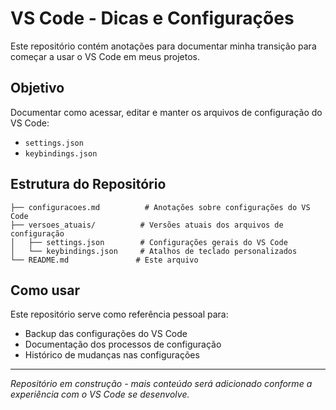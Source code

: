 # VS Code - Dicas e Configurações

Este repositório contém anotações para documentar minha transição para começar a usar o VS Code em meus projetos.

## Objetivo

Documentar como acessar, editar e manter os arquivos de configuração do VS Code:
- `settings.json`
- `keybindings.json`

## Estrutura do Repositório

```
├── configuracoes.md          # Anotações sobre configurações do VS Code
├── versoes_atuais/          # Versões atuais dos arquivos de configuração
│   ├── settings.json        # Configurações gerais do VS Code
│   └── keybindings.json     # Atalhos de teclado personalizados
└── README.md               # Este arquivo
```

## Como usar

Este repositório serve como referência pessoal para:
- Backup das configurações do VS Code
- Documentação dos processos de configuração
- Histórico de mudanças nas configurações

---

*Repositório em construção - mais conteúdo será adicionado conforme a experiência com o VS Code se desenvolve.*
